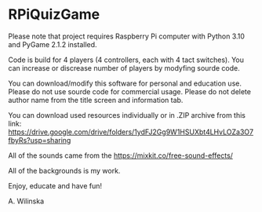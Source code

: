 # RPiQuizGame

Please note that project requires Raspberry Pi computer with Python 3.10 and PyGame 2.1.2 installed. 

Code is build for 4 players (4 controllers, each with 4 tact switches). You can increase or discrease number of players by modyfing sourde code. 

You can download/modify this software for personal and education use. Please do not use sourde code for commercial usage. Please do not delete author name from the title screen and information tab. 

You can download used resources individually or in .ZIP archive from this link:
https://drive.google.com/drive/folders/1ydFJ2Gg9W1HSUXbt4LHvLOZa3O7fbyRs?usp=sharing

All of the sounds came from the https://mixkit.co/free-sound-effects/

All of the backgrounds is my work. 

Enjoy, educate and have fun!

A. Wilinska
